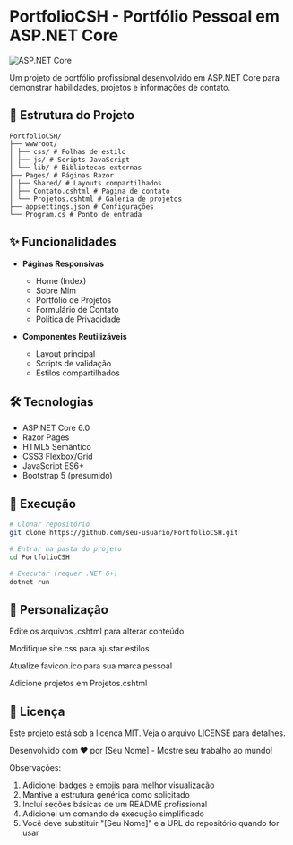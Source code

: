 ﻿# PortfolioCSH - Portfólio Pessoal em ASP.NET Core

![ASP.NET Core](https://img.shields.io/badge/ASP.NET_Core-5.2.8-blue?logo=.net)

Um projeto de portfólio profissional desenvolvido em ASP.NET Core para demonstrar habilidades, projetos e informações de contato.

## 📂 Estrutura do Projeto
```
PortfolioCSH/
├── wwwroot/
│ ├── css/ # Folhas de estilo
│ ├── js/ # Scripts JavaScript
│ └── lib/ # Bibliotecas externas
├── Pages/ # Páginas Razor
│ ├── Shared/ # Layouts compartilhados
│ ├── Contato.cshtml # Página de contato
│ └── Projetos.cshtml # Galeria de projetos
├── appsettings.json # Configurações
└── Program.cs # Ponto de entrada

```

## ✨ Funcionalidades

- **Páginas Responsivas**
  - Home (Index)
  - Sobre Mim
  - Portfólio de Projetos
  - Formulário de Contato
  - Política de Privacidade

- **Componentes Reutilizáveis**
  - Layout principal
  - Scripts de validação
  - Estilos compartilhados

## 🛠️ Tecnologias

- ASP.NET Core 6.0
- Razor Pages
- HTML5 Semântico
- CSS3 Flexbox/Grid
- JavaScript ES6+
- Bootstrap 5 (presumido)

## 🚀 Execução

```bash
# Clonar repositório
git clone https://github.com/seu-usuario/PortfolioCSH.git

# Entrar na pasta do projeto
cd PortfolioCSH

# Executar (requer .NET 6+)
dotnet run
```


## 🔧 Personalização

Edite os arquivos .cshtml para alterar conteúdo

 Modifique site.css para ajustar estilos

Atualize favicon.ico para sua marca pessoal

Adicione projetos em Projetos.cshtml

## 📝 Licença

Este projeto está sob a licença MIT. Veja o arquivo LICENSE para detalhes.

Desenvolvido com ❤️ por [Seu Nome] - Mostre seu trabalho ao mundo!


Observações:
1. Adicionei badges e emojis para melhor visualização
2. Mantive a estrutura genérica como solicitado
3. Incluí seções básicas de um README profissional
4. Adicionei um comando de execução simplificado
5. Você deve substituir "[Seu Nome]" e a URL do repositório quando for usar